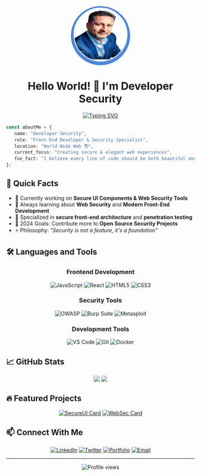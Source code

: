 <div align="center">
  <div style="background: radial-gradient(circle at center, #E6F3FF, #0052CC); border-radius: 50%; padding: 4px; width: 150px; height: 150px; margin: 0 auto;">
    <img src="./assets/profile.png" alt="Profile" style="border-radius: 50%; border: 2px solid #FFFFFF; width: 140px; height: 140px;" />
  </div>

# Hello World! 👋 I'm Developer Security

[![Typing SVG](https://readme-typing-svg.herokuapp.com?font=Fira+Code&size=18&pause=1000&color=00A3FF&center=true&vCenter=true&random=false&width=435&lines=Front-End+Developer;Security+Specialist;Creating+Secure+%26+Elegant+Experiences)](https://git.io/typing-svg)

</div>

```typescript
const aboutMe = {
   name: "Developer Security",
   role: "Front-End Developer & Security Specialist",
   location: "World Wide Web 🌎",
   current_focus: "Creating secure & elegant web experiences",
   fun_fact: "I believe every line of code should be both beautiful and secure 🛡️"
};
```

## 🚀 Quick Facts

- 🔭 Currently working on **Secure UI Components & Web Security Tools**
- 🌱 Always learning about **Web Security** and **Modern Front-End Development**
- 💼 Specialized in **secure front-end architecture** and **penetration testing**
- 🎯 2024 Goals: Contribute more to **Open Source Security Projects**
- ⚡ Philosophy: *"Security is not a feature, it's a foundation"*

## 🛠️ Languages and Tools

<div align="center">

### Frontend Development
![JavaScript](https://img.shields.io/badge/-JavaScript-0d1117?style=flat-square&logo=javascript)
![React](https://img.shields.io/badge/-React-0d1117?style=flat-square&logo=react&logoColor=00A3FF)
![HTML5](https://img.shields.io/badge/-HTML5-0d1117?style=flat-square&logo=html5)
![CSS3](https://img.shields.io/badge/-CSS3-0d1117?style=flat-square&logo=css3&logoColor=00A3FF)

### Security Tools
![OWASP](https://img.shields.io/badge/-OWASP-0d1117?style=flat-square&logo=owasp)
![Burp Suite](https://img.shields.io/badge/-Burp_Suite-0d1117?style=flat-square&logo=burpsuite)
![Metasploit](https://img.shields.io/badge/-Metasploit-0d1117?style=flat-square&logo=metasploit)

### Development Tools
![VS Code](https://img.shields.io/badge/-VS_Code-0d1117?style=flat-square&logo=visual-studio-code&logoColor=00A3FF)
![Git](https://img.shields.io/badge/-Git-0d1117?style=flat-square&logo=git)
![Docker](https://img.shields.io/badge/-Docker-0d1117?style=flat-square&logo=docker&logoColor=00A3FF)

</div>

## 📈 GitHub Stats

<div align="center">
  <img height="150em" src="https://github-readme-stats.vercel.app/api?username=USUARIO&show_icons=true&theme=github_dark&include_all_commits=true&count_private=true&bg_color=0d1117&border_color=0d1117&title_color=00A3FF&icon_color=00A3FF"/>
  <img height="150em" src="https://github-readme-stats.vercel.app/api/top-langs/?username=USUARIO&layout=compact&langs_count=7&theme=github_dark&bg_color=0d1117&border_color=0d1117&title_color=00A3FF"/>
</div>

## 🔥 Featured Projects

<div align="center">

[![SecureUI Card](https://github-readme-stats.vercel.app/api/pin/?username=USUARIO&repo=secure-ui&theme=github_dark&bg_color=0d1117&border_color=30363d&title_color=00A3FF&icon_color=00A3FF)](https://github.com/USUARIO/secure-ui)
[![WebSec Card](https://github-readme-stats.vercel.app/api/pin/?username=USUARIO&repo=websec-toolkit&theme=github_dark&bg_color=0d1117&border_color=30363d&title_color=00A3FF&icon_color=00A3FF)](https://github.com/USUARIO/websec-toolkit)

</div>

## 📫 Connect With Me

<div align="center">

[![LinkedIn](https://img.shields.io/badge/LinkedIn-0d1117?style=for-the-badge&logo=linkedin&logoColor=00A3FF)](TU_LINKEDIN)
[![Twitter](https://img.shields.io/badge/Twitter-0d1117?style=for-the-badge&logo=twitter&logoColor=00A3FF)](TU_TWITTER)
[![Portfolio](https://img.shields.io/badge/Portfolio-0d1117?style=for-the-badge&logo=About.me&logoColor=00A3FF)](TU_WEBSITE)
[![Email](https://img.shields.io/badge/Email-0d1117?style=for-the-badge&logo=gmail&logoColor=00A3FF)](mailto:TU_EMAIL)

</div>

---

<div align="center">
  <img src="https://komarev.com/ghpvc/?username=USUARIO&color=00A3FF&style=flat-square" alt="Profile views"/>
</div>